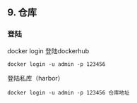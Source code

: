 ## 9. 仓库
### 登陆
docker login
登陆dockerhub
```
docker login -u admin -p 123456
```
登陆私库（harbor）
```
docker login -u admin -p 123456 仓库地址
```